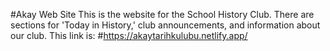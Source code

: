 #Akay Web Site
This is the website for the School History Club. There are sections for 'Today in History,' club announcements, and information about our club.
This link is:
#https://akaytarihkulubu.netlify.app/
